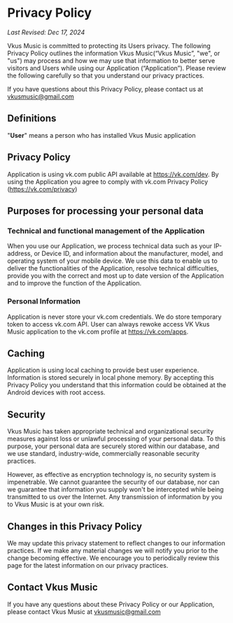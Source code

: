 
<link href='http://fonts.googleapis.com/css?family=Roboto' rel='stylesheet' type='text/css'>
<meta http-equiv="Content-Type" content="text/html; charset=utf-8" />
<title>Vkus Music Privacy Policy</title>

<h1>Privacy Policy</h1>
<p><em>Last Revised: Dec 17, 2024</em></p>
<p>Vkus Music is committed to protecting its Users privacy. The following Privacy Policy outlines the information Vkus Music(&ldquo;Vkus Music&rdquo;, &quot;we&quot;, or &quot;us&quot;) may process and how we may use that information to better serve visitors and Users while using our Application (&ldquo;Application&rdquo;). Please review the following carefully so that you understand our privacy practices.</p>
<p>If you have questions about this Privacy Policy, please contact us at <a href="mailto:vkusmusic@gmail.com">vkusmusic@gmail.com</a></p>
<h2>Definitions</h2>
<p>&quot;<strong>User</strong>&quot; means a person who has installed Vkus Music application<br />
<h2>Privacy Policy</h2>
<p>Application is using vk.com public API available at <a href="https://vk.com/dev">https://vk.com/dev</a>. By using the Application you agree to comply with vk.com Privacy Policy (<a href="https://vk.com/privacy">https://vk.com/privacy</a>)</p>
<h2>Purposes for processing your personal data</h2>
<h3>Technical and functional management of the Application</h3>
<p>When you use our Application, we process technical data such as your IP-address, or Device ID, and  information about the manufacturer, model, and operating system of your mobile  device. We use this data to enable us to deliver the functionalities of the Application,  resolve technical difficulties, provide you with the correct and most up to  date version of the Application and to improve the function of the Application.</p>
<h3>Personal Information</h3>
<p>Application is never store your vk.com credentials. We do store temporary token to access vk.com API. User can always rewoke access VK Vkus Music application to the vk.com profile at <a href="https://vk.com/apps">https://vk.com/apps</a>.
<h2>Caching</h2>
<p>Application is using local caching to provide best user experience. Information is stored securely in local phone memory. By accepting this Privacy Policy you understand that this information could be obtained at the Android devices with root access.</p>
<h2>Security</h2>
<p>Vkus Music has taken appropriate technical and organizational security measures against loss or unlawful  processing of your personal data. To this purpose, your personal data are securely stored within our database, and we use standard, industry-wide, commercially reasonable security practices.</p>
<p>However, as effective as encryption technology is, no security system is impenetrable. We cannot guarantee the security of our database, nor can we guarantee that information  you supply won't be intercepted while being transmitted to us over the Internet. Any transmission of information by you to Vkus Music is at your own risk.</p>
<h2>Changes in this Privacy Policy</h2>
<p>We may update this privacy  statement to reflect changes to our information practices. If we make any  material changes we will notify you prior to the change becoming effective. We  encourage you to periodically review this page for the latest information on  our privacy practices.</p>
<h2>Contact Vkus Music</h2>
<p>If you have any questions about these Privacy Policy or our Application, please contact Vkus Music at&nbsp;<a href="mailto:vkusmusic@gmail.com">vkusmusic@gmail.com</a></p>
</body>
